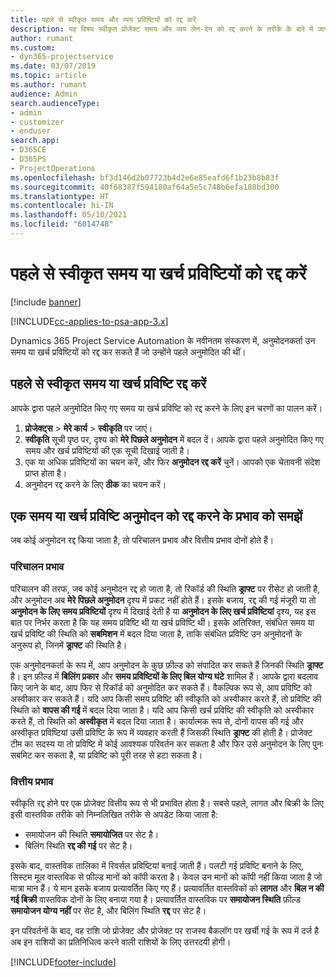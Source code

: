 ```yaml
---
title: पहले से स्वीकृत समय और व्यय प्रविष्टियों को रद्द करें
description: यह विषय स्वीकृत प्रोजेक्ट समय और व्यय लेन-देन को रद्द करने के तरीके के बारे में जानकारी प्रदान करता है।
author: rumant
ms.custom:
- dyn365-projectservice
ms.date: 03/07/2019
ms.topic: article
ms.author: rumant
audience: Admin
search.audienceType:
- admin
- customizer
- enduser
search.app:
- D365CE
- D365PS
- ProjectOperations
ms.openlocfilehash: bf3d146d2b07723b4d2e6e85eafd6f1b23b8b83f
ms.sourcegitcommit: 40f68387f594180af64a5e5c748b6efa188bd300
ms.translationtype: HT
ms.contentlocale: hi-IN
ms.lasthandoff: 05/10/2021
ms.locfileid: "6014748"
---
```

# <a name="cancel-previously-approved-time-or-expense-entries"></a>पहले से स्वीकृत समय या खर्च प्रविष्टियों को रद्द करें

[!include [banner](../includes/psa-now-project-operations.md)]

[!INCLUDE[cc-applies-to-psa-app-3.x](../includes/cc-applies-to-psa-app-3x.md)]

Dynamics 365 Project Service Automation के नवीनतम संस्करण में, अनुमोदनकर्ता उन समय या खर्च प्रविष्टियों को रद्द कर सकते हैं जो उन्होंने पहले अनुमोदित की थीं।

## <a name="cancel-a-previously-approved-time-or-expense-entry"></a>पहले से स्वीकृत समय या खर्च प्रविष्टि रद्द करें

आपके द्वारा पहले अनुमोदित किए गए समय या खर्च प्रविष्टि को रद्द करने के लिए इन चरणों का पालन करें।

1. **प्रोजेक्ट्स** \> **मेरे कार्य** \> **स्वीकृति** पर जाएं।
2. **स्वीकृति** सूची पृष्ठ पर, दृश्य को **मेरे पिछले अनुमोदन** में बदल दें। आपके द्वारा पहले अनुमोदित किए गए समय और खर्च प्रविष्टियों की एक सूची दिखाई जाती है।
3. एक या अधिक प्रविष्टियों का चयन करें, और फिर **अनुमोदन रद्द करें** चुनें। आपको एक चेतावनी संदेश प्राप्त होता है।
4. अनुमोदन रद्द करने के लिए **ठीक** का चयन करें।

## <a name="understand-the-impact-of-canceling-a-time-or-expense-entry-approval"></a>एक समय या खर्च प्रविष्टि अनुमोदन को रद्द करने के प्रभाव को समझें

जब कोई अनुमोदन रद्द किया जाता है, तो परिचालन प्रभाव और वित्तीय प्रभाव दोनों होते हैं।

### <a name="operational-impact"></a>परिचालन प्रभाव

परिचालन की तरफ, जब कोई अनुमोदन रद्द हो जाता है, तो रिकॉर्ड की स्थिति **ड्राफ्ट** पर रीसेट हो जाती है, और अनुमोदन अब **मेरे पिछले अनुमोदन** दृश्य में प्रकट नहीं होते हैं। इसके बजाय, रद्द की गई मंजूरी या तो **अनुमोदन के लिए समय प्रविष्टियों** दृश्य में दिखाई देती है या **अनुमोदन के लिए खर्च प्रविष्टियां** दृश्य, यह इस बात पर निर्भर करता है कि यह समय प्रविष्टि थी या खर्च प्रविष्टि थी। इसके अतिरिक्त, संबंधित समय या खर्च प्रविष्टि की स्थिति को **सबमिशन** में बदल दिया जाता है, ताकि संबंधित प्रविष्टि उन अनुमोदनों के अनुरूप हो, जिनमें **ड्राफ्ट** की स्थिति है।

एक अनुमोदनकर्ता के रूप में, आप अनुमोदन के कुछ फ़ील्ड को संपादित कर सकते हैं जिनकी स्थिति **ड्राफ्ट** है। इन फ़ील्ड में **बिलिंग प्रकार** और **समय प्रविष्टियों के लिए बिल योग्य घंटे** शामिल हैं। आपके द्वारा बदलाव किए जाने के बाद, आप फिर से रिकॉर्ड को अनुमोदित कर सकते हैं। वैकल्पिक रूप से, आप प्रविष्टि को अस्वीकार कर सकते हैं। यदि आप किसी समय प्रविष्टि की स्वीकृति को अस्वीकार करते हैं, तो प्रविष्टि की स्थिति को **वापस की गई** में बदल दिया जाता है। यदि आप किसी खर्च प्रविष्टि की स्वीकृति को अस्वीकार करते हैं, तो स्थिति को **अस्वीकृत** में बदल दिया जाता है। कार्यात्मक रूप से, दोनों वापस की गई और अस्वीकृत प्रविष्टियां उसी प्रविष्टि के रूप में व्यवहार करती हैं जिसकी स्थिति **ड्राफ्ट** की होती है। प्रोजेक्ट टीम का सदस्य या तो प्रविष्टि में कोई आवश्यक परिवर्तन कर सकता है और फिर उसे अनुमोदन के लिए पुनः सबमिट कर सकता है, या प्रविष्टि को पूरी तरह से हटा सकता है।

### <a name="financial-impact"></a>वित्तीय प्रभाव

स्वीकृति रद्द होने पर एक प्रोजेक्ट वित्तीय रूप से भी प्रभावित होता है। सबसे पहले, लागत और बिक्री के लिए इसी वास्तविक तरीके को निम्नलिखित तरीके से अपडेट किया जाता है:

- समायोजन की स्थिति **समायोजित** पर सेट है।
- बिलिंग स्थिति **रद्द की गई** पर सेट है।

इसके बाद, वास्तविक तालिका में रिवर्सल प्रविष्टियां बनाई जाती हैं। पलटी गई प्रविष्टि बनाने के लिए, सिस्टम मूल वास्तविक से फ़ील्ड मानों को कॉपी करता है। केवल उन मानों को कॉपी नहीं किया जाता है जो मात्रा मान हैं। ये मान इसके बजाय प्रत्यावर्तित किए गए हैं। प्रत्यावर्तित वास्तविकों को **लागत** और **बिल न की गई बिक्री** वास्तविक दोनों के लिए बनाया गया है। प्रत्यावर्तित वास्तविक पर **समायोजन स्थिति** फ़ील्ड **समायोजन योग्य नहीं** पर सेट है, और बिलिंग स्थिति **रद्द** पर सेट है।

इन परिवर्तनों के बाद, वह राशि जो प्रोजेक्ट और प्रोजेक्ट पर राजस्व बैकलॉग पर खर्ची गई के रूप में दर्ज है अब इन राशियों का प्रतिनिधित्व करने वाली राशियों के लिए उत्तरदयी होगी।


[!INCLUDE[footer-include](../includes/footer-banner.md)]